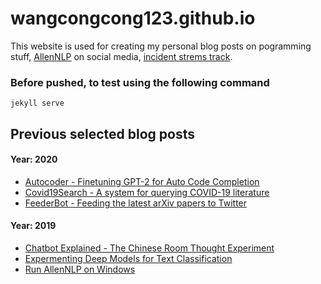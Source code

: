 # wangcongcong123.github.io
This website is used for creating my personal blog posts on pogramming stuff, [AllenNLP](https://allennlp.org/) on social media, [incident strems track](http://dcs.gla.ac.uk/~richardm/TREC_IS/).
### Before pushed, to test using the following command
`jekyll serve`

## Previous selected blog posts

#### Year: 2020
   - [Autocoder - Finetuning GPT-2 for Auto Code Completion](https://wangcongcong123.github.io/AutoCoder/)
   - [Covid19Search - A system for querying COVID-19 literature](https://wangcongcong123.github.io./CovidSearch/)
   - [FeederBot - Feeding the latest arXiv papers to Twitter](https://wangcongcong123.github.io/FeederBot/)

#### Year: 2019
  
  - [Chatbot Explained - The Chinese Room Thought Experiment](https://wangcongcong123.github.io/Chatbot/)
  - [Expermenting Deep Models for Text Classification](https://wangcongcong123.github.io/Classification/)
  - [Run AllenNLP on Windows](https://wangcongcong123.github.io/AllenNLP/) 

  
<!-- 

Next Open Source ideas
	- customize 404 pages ! (done by someone else)
Try 0001=3 that math puzzle with NN algorithms
Listen to covid-2019 tweets and analyze them to tell an interesting story.
Write a listener to report COVID-19 data on Twitter
all kinds of lanaguage tasks review using my blog data
-->